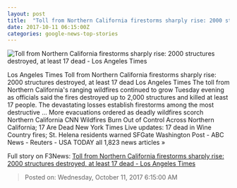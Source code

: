```yaml
---
layout: post
title:  "Toll from Northern California firestorms sharply rise: 2000 structures destroyed, at least 17 dead - Los Angeles Times"
date: 2017-10-11 06:15:00Z
categories: google-news-top-stories
---
```


![Toll from Northern California firestorms sharply rise: 2000 structures destroyed, at least 17 dead - Los Angeles Times](http://www.trbimg.com/img-59dd4002/turbine/la-me-ln-fires-20171010)

Los Angeles Times Toll from Northern California firestorms sharply rise: 2000 structures destroyed, at least 17 dead Los Angeles Times The toll from Northern California's ranging wildfires continued to grow Tuesday evening as officials said the fires destroyed up to 2,000 structures and killed at least 17 people. The devastating losses establish firestorms among the most destructive ... More evacuations ordered as deadly wildfires scorch Northern California CNN Wildfires Burn Out of Control Across Northern California; 17 Are Dead New York Times Live updates: 17 dead in Wine Country fires; St. Helena residents warned SFGate Washington Post - ABC News - Reuters - USA TODAY all 1,823 news articles »


Full story on F3News: [Toll from Northern California firestorms sharply rise: 2000 structures destroyed, at least 17 dead - Los Angeles Times](http://www.f3nws.com/n/XZYkMF)

> Posted on: Wednesday, October 11, 2017 6:15:00 AM
